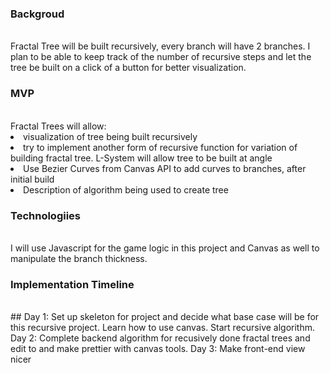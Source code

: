 ### Backgroud
<br>
Fractal Tree will be built recursively, every branch will have 2 branches. I plan to be able to keep track of the number of recursive steps and let the tree be built on a click of a button for better visualization.

### MVP
<br>
Fractal Trees will allow:
<li> visualization of tree being built recursively
<li> try to implement another form of recursive function for variation of building fractal tree. L-System will allow tree to be built at angle
<li> Use Bezier Curves from Canvas API to add curves to branches, after initial build
<li> Description of algorithm being used to create tree

### Technologiies
<br>
I will use Javascript for the game logic in this project and Canvas as well to manipulate the branch thickness. 

### Implementation Timeline
<br>
## Day 1: 
Set up skeleton for project and decide what base case will be for this recursive project. Learn how to use canvas. Start recursive algorithm.
Day 2: 
Complete backend algorithm for recusively done fractal trees and edit to  and make prettier with canvas tools.
Day 3: 
Make front-end view nicer
